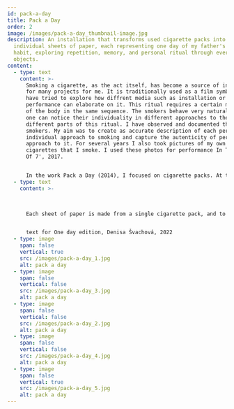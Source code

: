 ```yaml
---
id: pack-a-day
title: Pack a Day
order: 2
image: /images/pack-a-day_thumbnail-image.jpg
description: An installation that transforms used cigarette packs into
  individual sheets of paper, each representing one day of my father's smoking
  habit, exploring repetition, memory, and personal ritual through everyday
  objects.
content:
  - type: text
    content: >-
      Smoking a cigarette, as the act itself, has become a source of inspiration
      for many projects for me. It is traditionally used as a film symbol, but I
      have tried to explore how diffrent media such as installation or
      performance can elaborate on it. This ritual requires a certain movement
      of the body in the same sequence. The smokers behave very naturally, but
      one can notice their individuality in different approaches to the
      different parts of this ritual. I have observed and documented the
      smokers. My aim was to create as accurate description of each person's
      individual approach to smoking and capture the autenticity of personal
      approach to it. For several years I also took pictures of my own
      cigarettes that I smoke. I used these photos for performance In The Heat
      Of 7', 2017.


      In the work Pack a Day (2014), I focused on cigarette packs. At the beginning I collected all the boxes. On some of the boxes I have found various handwritten messages forgotten cigarettes, papers or tickets. However, my main focus was on the boxes from one particluar person, my father. He used to smoke pack of cigarettes a day. He created this habit to control his consumption and regulate how much he smokes. The particular consistency of this habit has inspired me to create a calendar from each box that he smoked everyday.
  - type: text
    content: >-
      


      Each sheet of paper is made from a single cigarette pack, and to make my father's "a pack a day" rule clear, each page has a date stamped on it. I created the paper using the carpet technique, which really achieved the effect of each paper being made from just one cigarette box. Depending on which box I used, the paper is a slightly different colour and texture. 


      text for One day edition, Denisa Švachová, 2022
  - type: image
    span: false
    vertical: true
    src: /images/pack-a-day_1.jpg
    alt: pack a day
  - type: image
    span: false
    vertical: false
    src: /images/pack-a-day_3.jpg
    alt: pack a day
  - type: image
    span: false
    vertical: false
    src: /images/pack-a-day_2.jpg
    alt: pack a day
  - type: image
    span: false
    vertical: false
    src: /images/pack-a-day_4.jpg
    alt: pack a day
  - type: image
    span: false
    vertical: true
    src: /images/pack-a-day_5.jpg
    alt: pack a day
---
```

